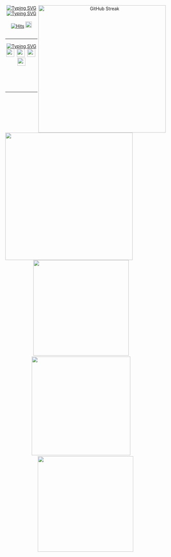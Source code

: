 <div align="center">
  <a href="https://git.io/streak-stats"><img align="right" width=400 src="https://streak-stats.demolab.com?user=ComaHub&theme=dark" alt="GitHub Streak" /></a>
  <a href="https://git.io/typing-svg"><img src="https://readme-typing-svg.demolab.com?font=Fira+Code&weight=700&size=50&duration=1&pause=1000&color=FFFFFF&center=true&vCenter=true&repeat=false&width=435&lines=COMA" alt="Typing SVG" /></a>
  <a href="https://git.io/typing-svg"><img src="https://readme-typing-svg.demolab.com?font=Fira+Code&pause=1000&color=FFFFFF&center=true&vCenter=true&width=435&lines=Per+Aspera+Ad+Astra." alt="Typing SVG" /></a>
  <br>
  <br>
  <div align="center">
    <a href="https://myhits.vercel.app"><img src="https://myhits.vercel.app/api/hit/https%3A%2F%2Fgithub.com%2FComaHub?color=blue&label=Hits&size=small" alt="Hits" /></a>
    <a href="mailto:comasocean@gmail.com"><img height=20 src="https://img.shields.io/badge/GMAIL-EA4335?style=for-the-badge&logo=gmail&logoColor=white"/></a>
  </div>
</div>
<br>
<hr>
<div align="center">
  <img align="left" width=400 src="https://github-readme-stats.vercel.app/api?username=ComaHub&show_icons=true&theme=dark&count_private=true" />
  <a href="https://git.io/typing-svg"><img src="https://readme-typing-svg.demolab.com?font=Fira+Code&weight=700&duration=1&pause=1000&color=FFFFFF&center=true&vCenter=true&repeat=false&width=435&lines=SKILL" alt="Typing SVG" /></a>
  <div>
    <img height=25 src="https://img.shields.io/badge/html5-000000.svg?style=for-the-badge&logo=html5&logoColor=white" />&nbsp
    <img height=25 src="https://img.shields.io/badge/css3-000000.svg?style=for-the-badge&logo=css3&logoColor=white" />&nbsp
    <img height=25 src="https://img.shields.io/badge/javascript-000000.svg?style=for-the-badge&logo=javascript&logoColor=white" />&nbsp
    <img height=25 src="https://img.shields.io/badge/java-000000.svg?style=for-the-badge&logo=buyMeACoffee&logoColor=white" />
  </div>
</div>
<br>
<br>
<br>
<br>
<hr>
<div align="center">
  <img width=300 src="http://mazassumnida.wtf/api/v2/generate_badge?boj=livecode" /> &nbsp;&nbsp;&nbsp;&nbsp;&nbsp;&nbsp;
  <img width=310 src="https://github-readme-stats.vercel.app/api/top-langs/?username=ComaHub&layout=compact&theme=dark&count_private=true" /> &nbsp;&nbsp;&nbsp;&nbsp;&nbsp;&nbsp;
  <img width=300 src="http://mazandi.herokuapp.com/api?handle=livecode&theme=dark" />
</div>
